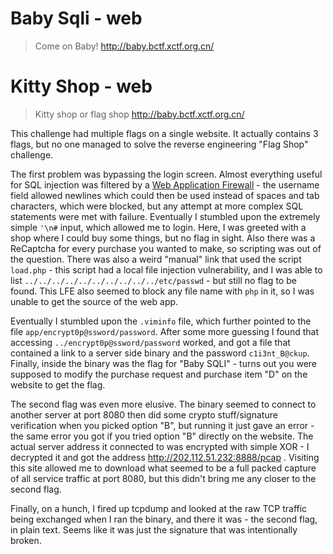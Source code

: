 # Baby Sqli - web
> Come on Baby!
> http://baby.bctf.xctf.org.cn/

# Kitty Shop - web
> Kitty shop or flag shop
> http://baby.bctf.xctf.org.cn/

This challenge had multiple flags on a single website. It actually contains 3 flags, but no one managed to solve the reverse engineering "Flag Shop" challenge.

The first problem was bypassing the login screen. Almost everything useful for SQL injection was filtered by a [Web Application Firewall](https://en.wikipedia.org/wiki/Web_application_firewall) - the username field allowed newlines which could then be used instead of spaces and tab characters, which were blocked, but any attempt at more complex SQL statements were met with failure. Eventually I stumbled upon the extremely simple `'\n#` input, which allowed me to login. Here, I was greeted with a shop where I could buy some things, but no flag in sight. Also there was a ReCaptcha for every purchase you wanted to make, so scripting was out of the question. There was also a weird "manual" link that used the script `load.php` - this script had a local file injection vulnerability, and I was able to list `../../../../../../../../../../etc/passwd` - but still no flag to be found. This LFE also seemed to block any file name with `php` in it, so I was unable to get the source of the web app.

Eventually I stumbled upon the `.viminfo` file, which further pointed to the file `app/encrypt0p@ssword/password`. After some more guessing I found that accessing `../encrypt0p@ssword/password` worked, and got a file that contained a link to a server side binary and the password `c1i3nt_B@ckup`. Finally, inside the binary was the flag for "Baby SQLI" - turns out you were supposed to modify the purchase request and purchase item "D" on the website to get the flag.

The second flag was even more elusive. The binary seemed to connect to another server at port 8080 then did some crypto stuff/signature verification when you picked option "B", but running it just gave an error - the same error you got if you tried option "B" directly on the website. The actual server address it connected to was encrypted with simple XOR - I decrypted it and got the address http://202.112.51.232:8888/pcap . Visiting this site allowed me to download what seemed to be a full packed capture of all service traffic at port 8080, but this didn't bring me any closer to the second flag.

Finally, on a hunch, I fired up tcpdump and looked at the raw TCP traffic being exchanged when I ran the binary, and there it was - the second flag, in plain text. Seems like it was just the signature that was intentionally broken.
